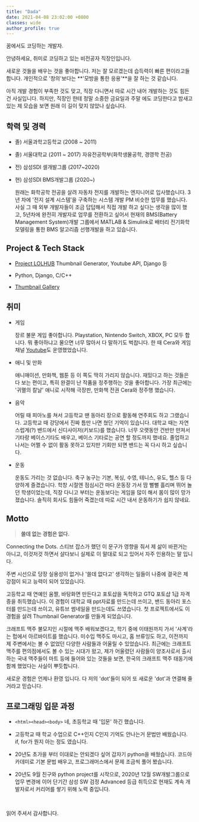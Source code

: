 ```yaml
---
title: "Dada"
date: 2021-04-08 23:02:00 +0800
classes: wide
author_profile: true
---
```


꿈에서도 코딩하는 개발자.

안녕하세요, 취미로 코딩하고 있는 비전공자 직장인입니다.

새로운 것들을 배우는 것을 좋아합니다. 저는 잘 모르겠는데 습득력이 빠른 편이라고들 합니다. 개인적으로 '창의'보다는 **'모방을 통한 응용'**을 잘 하는 것 같습니다.

아직 개발 경험이 부족한 것도 맞고, 직장 다니면서 따로 시간 내어 개발하는 것도 힘든 건 사실입니다. 하지만, 직장인 한테 정말 소중한 금요일과 주말 에도 코딩한다고 밤새고 있는 제 모습을 보면 원래 이 길이 맞지 않았나 싶습니다.


## 학력 및 경력

- 졸) 서울과학고등학교 (2008 ~ 2011)
- 졸) 서울대학교 (2011 ~ 2017) 자유전공학부(화학생물공학, 경영학 전공)
- 전) 삼성SDI 셀개발그룹 (2017~2020)
- 현) 삼성SDI BMS개발그룹 (2020~)

  원래는 화학공학 전공을 살려 자동차 전지를 개발하는 엔지니어로 입사했습니다. 3년 차에 '전지 설계 시스템'을 구축하는 시스템 개발 PM 비슷한 업무를 했습니다. 사실 그 때 외부 개발자들이 조금 답답해서 직접 개발 하고 싶다는 생각을 많이 했고, 5년차에 완전히 개발자로 업무를 전환하고 싶어서 현재의 BMS(Battery Management System)개발 그룹에서 MATLAB & Simulink로 배터리 전기화학 모델링을 통한 BMS 알고리즘 선행개발을 하고 있습니다.

## Project & Tech Stack

- [Project LOLHUB](https://lazyduo.github.io/tech/lolhub/) Thumbnail Generator, Youtube API, Django 등

- Python, Django, C/C++

- [Thumbnail Gallery](https://lazyduo.github.io/thumbnail-gallery/)

## 취미

- 게임 

  장르 불문 게임 좋아합니다. Playstation, Nintendo Switch, XBOX, PC 모두 합니다. 뭐 좋아하냐고 물으면 너무 많아서 다 말하기도 벅찹니다. 한 때 Cera와 게임 채널 [Youtube](https://www.youtube.com/channel/UC7rDtbNgtzHEV6Qos1w0ZKw)도 운영했었습니다.

- 애니 및 만화

  애니매이션, 만화책, 웹툰 등 이 쪽도 딱히 가리지 않습니다. 재밌다고 하는 것들은 다 보는 편이고, 특히 완결이 난 작품을 정주행하는 것을 좋아합니다. 가장 최근에는 '귀멸의 칼날' 애니로 시작해 극장판, 만화책 전권 Cera와 정주행 했습니다.

- 음악

  어릴 때 피아노를 쳐서 고등학교 땐 동아리 장으로 활동해 연주회도 하고 그랬습니다. 고등학교 때 강당에서 진짜 틈만 나면 쳤던 기억이 있습니다. 대학교 때는 자연스럽게(?) 밴드에서 신디사이저(키보드)를 했습니다. 너무 오랫동안 건반만 만져서 기타랑 베이스기타도 배우고, 베이스 기타로는 공연 할 정도까지 했네요. 졸업하고 나서는 어쩔 수 없이 활동 못하고 있지만 기회만 되면 밴드는 꼭 다시 하고 싶습니다.

- 운동

  운동도 가리는 것 없습니다. 축구 농구는 기본, 복싱, 수영, 테니스, 유도, 헬스 등 다양하게 즐겼습니다. 학창 시절엔 점심시간 마다 운동장 가서 땀 뻘뻘 흘리며 뛰어 놀던 학생이었는데, 직장 다니고 부터는 운동보다는 게임을 많이 해서 몸이 많이 망가졌습니다. 솔직히 회사도 힘들어 죽겠는데 따로 시간 내서 운동하기가 쉽지 않네요.

## Motto

>**쓸데 없는 경험은 없다.**

Connecting the Dots. 스티브 잡스가 했던 이 문구가 영향을 줘서 제 삶이 바뀐거는 아니고, 이것저것 하면서 살다보니 실제로 이 말대로 되고 있어서 자주 인용하는 말 입니다.

주변 시선으로 당장 실용성이 없거나 '쓸데 없다고' 생각하는 일들이 나중에 결국은 제 강점이 되고 능력이 되어 있었습니다.

고등학교 때 연예인 움짤, 바탕화면 만든다고 포토샵을 독학하고 GTQ 포토샵 1급 자격증을 취득했습니다. 이 경험이 대학교 때 ppt자료를 만드는데 쓰이고, 밴드 동아리 포스터를 만드는데 쓰이고, 유튜브 썸네일을 만드는데도 쓰였습니다. 첫 프로젝트에서도 이 경험을 살려 Thumbnail Generator를 만들게 되었습니다.

크래프트 맥주 불모지인 시절에 맥주 배워보겠다고, 학기 중에 이태원까지 가서 '사계'라는 펍에서 아르바이트를 했습니다. 미수입 맥주도 마시고, 홈 브류잉도 하고, 이전까지 제 주변에서는 볼 수 없었던 다양한 사람들과 어울릴 수 있었습니다. 최근에는 크래프트 맥주를 편의점에서도 볼 수 있는 시대가 왔고, 제가 어울렸던 사람들이 양조사로서 출시하는 국내 맥주들이 마트 등에 들어와 있는 것들을 보면, 한국의 크래프트 맥주 태동기에 함께 했었다는 사실이 뿌듯합니다.

새로운 경험은 언제나 환영 입니다. 다 저의 'dot'들이 되어 또 새로운 'dot'과 연결해 줄거라고 믿습니다.

## 프로그래밍 입문 과정

- `<html><head><body>`
  네, 초등학교 때 '입문' 하긴 했습니다.

- 고등학교 때 학교 수업으로 C++인지 C인지 기억도 안나는거 문법만 배웠습니다. if, for가 뭔지 아는 정도 였습니다.

- 20년도 초가을 부터 이대로는 안되겠다 싶어 갑자기 python을 배웠습니다. 코드아카데미로 기본 문법 배우고, 프로그래머스에서 문제 조금씩 풀어 봤습니다.

- 20년도 9월 친구와 python project를 시작으로, 2020년 12월 SW개발그룹으로 업무 변경에 이어 단기간 삼성 SW 검정 Advanced 등급 취득으로 현재도 계속 개발자로서 커리어를 쌓기 위해 노력 중입니다.

<br>

읽어 주셔서 감사합니다.

<!-- ```python
from universe import human
import datetime

class Dada:
  def __init__(self, **kwargs):
    self.name, self.year, self.sex = human.birth('Dada Ahn', 1992, 'M')
    self.weight = 4.2 # kg
    self.place = 'Seoul, Korea'
    self.talent = kwargs.get('DNAfromParent', None)
    self.skill = ['cry']
    return
    
  def aging(self, year): 
    age = time.year - self.year
    
    if age < 8 :
      print('Just Child..')
      return
    elif age < 20 :
      self.learn('chemistry')
      
      
    


if __name__ == '__main__':
  dada = Dada()
  time = datetime.datetime.now()
  while (1):
    dada.aging(time.year)

``` -->
